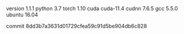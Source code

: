 version 1.1.1
python 3.7
torch 1.10
cuda cuda-11.4
cudnn 7.6.5
gcc 5.5.0
ubuntu 16.04

commit 8dd3b7a3631d01729cfea59c91d5be904db6c828